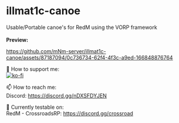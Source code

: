 # illmat1c-canoe
Usable/Portable canoe's for RedM using the VORP framework
<br />
<br />
<b>Preview:</b>

https://github.com/mNm-server/illmat1c-canoe/assets/87187094/0c736734-62f4-4f3c-a9ed-166848876764


🤝 How to support me:<br />
[![ko-fi](https://ko-fi.com/img/githubbutton_sm.svg)](https://ko-fi.com/M4M2LQLBM)

📫 How to reach me:<br />
Discord: https://discord.gg/nDXSFDYJEN
<br />

🔭 Currently testable on:<br />
RedM - CrossroadsRP: https://discord.gg/crossroad
